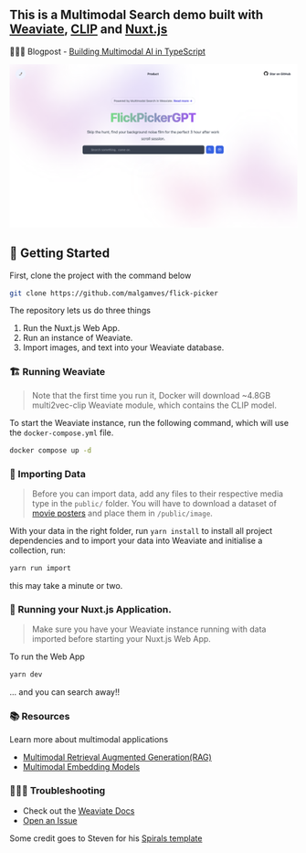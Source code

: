 ## This is a Multimodal Search demo built with [Weaviate](https://weaviate.io), [CLIP](https://openai.com/research/clip) and [Nuxt.js](https://nuxt.com/) 

👨🏾‍🍳 Blogpost - [Building Multimodal AI in TypeScript
](https://weaviate.io/blog/multimodal-search-in-typescript)

![Cover](cover.png)

## 🐥 Getting Started

First, clone the project with the command below

```bash
git clone https://github.com/malgamves/flick-picker
```

The repository lets us do three things
1. Run the Nuxt.js Web App.
2. Run an instance of Weaviate.
3. Import images, and text into your Weaviate database.



### 🏗️ Running Weaviate  
> Note that the first time you run it, Docker will download ~4.8GB multi2vec-clip Weaviate module, which contains the CLIP model.

To start the Weaviate instance, run the following command, which will use the `docker-compose.yml` file.
```bash
docker compose up -d
```


### 📩 Importing Data
> Before you can import data, add any files to their respective media type in the `public/` folder. You will have to download a dataset of [movie posters](https://drive.google.com/drive/folders/1BKLJmIt9YD0rTGImrHeUc91io5RjGm_l?usp=sharing) and place them in `/public/image`.

With your data in the right folder, run `yarn install` to install all project dependencies and to import your data into Weaviate and initialise a collection, run:
```bash
yarn run import
```

this may take a minute or two.


### 🚀 Running your Nuxt.js Application.
> Make sure you have your Weaviate instance running with data imported before starting your Nuxt.js Web App.

To run the Web App
```bash
yarn dev
```

... and you can search away!! 


### 📚 Resources

Learn more about multimodal applications
- [Multimodal Retrieval Augmented Generation(RAG)](https://weaviate.io/blog/multimodal-rag)
- [Multimodal Embedding Models](https://weaviate.io/blog/multimodal-models)


### 🤷🏾‍♂️ Troubleshooting

- Check out the [Weaviate Docs](https://weaviate.io/developers/weaviate)
- [Open an Issue](https://github.com/malgamves/next-multimodal-search-demo/issues)


Some credit goes to Steven for his [Spirals template](https://github.com/steven-tey/spirals)

